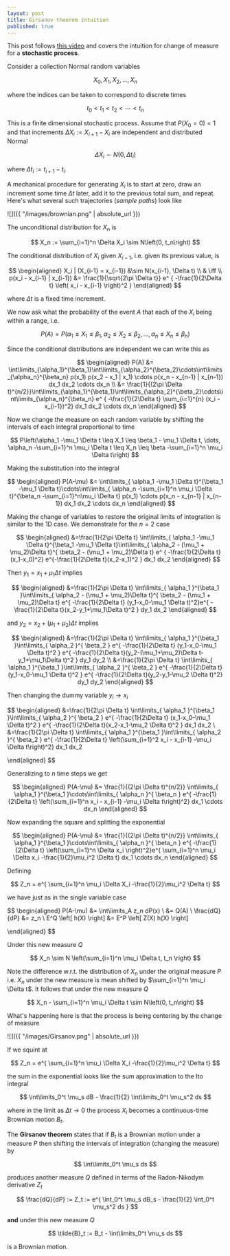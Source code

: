```yaml
---
layout: post
title: Girsanov theorem intuition
published: true
---
```


This post follows [this video](https://www.youtube.com/watch?v=vKjbau2Hlrs) and covers the intuition for change of measure for a **stochastic process**.

Consider a collection Normal random variables 

$$
	X_0, X_1, X_2, \dots, X_n
$$

where the indices can be taken to correspond to discrete times

$$
	t_0 < t_1 < t_2 < \cdots < t_n
$$

This is a finite dimensional stochastic process.
Assume that $P(X_0 = 0) = 1$ and that increments $\Delta X_i := X_{i+1} - X_i$ are independent and distributed Normal

$$
	\Delta X_i \sim N(0, \Delta t_i)
$$

where $\Delta t_i := t_{i+1} - t_i$.

A mechanical procedure for generating $X_i$ is to start at zero, draw an increment some time $\Delta t$ later, add it to the previous total sum, and repeat.
Here's what several such trajectories (*sample paths*) look like

![]({{ "/images/brownian.png" | absolute_url }})

The unconditional distribution for $X_n$ is

$$
	X_n := \sum_{i=1}^n \Delta X_i \sim N\left(0, t_n\right)
$$

The conditional distribution of $X_i$ given $X_{i-1}$, i.e. given its previous value, is

$$
\begin{aligned}
	X_i | (X_{i-1} = x_{i-1}) &\sim N(x_{i-1}, \Delta t) \\
	& \iff \\
	p(x_i - x_{i-1} | x_{i-1}) &= \frac{1}{\sqrt{2\pi \Delta t}} e^ { -\frac{1}{2\Delta t} \left( x_i - x_{i-1} \right)^2 }
\end{aligned}
$$

where $\Delta t$ is a fixed time increment.

We now ask what the probability of the event $A$ that each of the $X_i$ being within a range, i.e. 

$$
	P(A) = P\left( \alpha_1 \leq X_1 \leq \beta_1, \alpha_2 \leq X_2 \leq \beta_2,\dots,\alpha_n \leq X_n \leq \beta_n \right)
$$

Since the conditional distributions are independent we can write this as 

$$
\begin{aligned}
	P(A) &= \int\limits_{\alpha_1}^{\beta_1}\int\limits_{\alpha_2}^{\beta_2}\cdots\int\limits_{\alpha_n}^{\beta_n} p(x_1) p(x_2 - x_1 | x_1) \cdots p(x_n - x_{n-1} | x_{n-1}) dx_1 dx_2 \cdots dx_n \\
	&= \frac{1}{(2\pi \Delta t)^{n/2}}\int\limits_{\alpha_1}^{\beta_1}\int\limits_{\alpha_2}^{\beta_2}\cdots\int\limits_{\alpha_n}^{\beta_n} e^ { -\frac{1}{2\Delta t} \sum_{i=1}^{n} (x_i - x_{i-1})^2} dx_1 dx_2 \cdots dx_n
\end{aligned}
$$

Now we change the measure on each random variable by shifting the intervals of each integral proportional to time

$$
	P\left(\alpha_1 -\mu_1 \Delta t \leq X_1 \leq \beta_1 - \mu_1 \Delta t, \dots, \alpha_n -\sum_{i=1}^n \mu_i \Delta t \leq X_n \leq \beta -\sum_{i=1}^n \mu_i \Delta t\right)
$$

Making the substitution into the integral

$$
\begin{aligned}
	P(A-\mu) &= \int\limits_{ \alpha_1 -\mu_1 \Delta t}^{\beta_1 -\mu_1 \Delta t}\cdots\int\limits_{ \alpha_n -\sum_{i=1}^n \mu_i \Delta t}^{\beta_n -\sum_{i=1}^n\mu_i \Delta t} p(x_1)  \cdots p(x_n - x_{n-1} | x_{n-1}) dx_1 dx_2 \cdots dx_n 
\end{aligned}
$$

Making the change of variables to restore the original limits of integration is similar to the 1D case. 
We demonstrate for the $n=2$ case

$$
\begin{aligned}
&=\frac{1}{2\pi \Delta t} \int\limits_{ \alpha_1 -\mu_1 \Delta t}^{\beta_1 -\mu_1 \Delta t}\int\limits_{ \alpha_2 - (\mu_1 + \mu_2)\Delta t}^{ \beta_2 - (\mu_1 + \mu_2)\Delta t} e^ { -\frac{1}{2\Delta t} (x_1-x_0)^2} e^{-\frac{1}{2\Delta t}(x_2-x_1)^2 } dx_1 dx_2 
\end{aligned}
$$

Then $y_1 = x_1 + \mu_1 \Delta t$ implies

$$
\begin{aligned}
&=\frac{1}{2\pi \Delta t} \int\limits_{ \alpha_1 }^{\beta_1 }\int\limits_{ \alpha_2 - (\mu_1 + \mu_2)\Delta t}^{ \beta_2 - (\mu_1 + \mu_2)\Delta t} e^{ -\frac{1}{2\Delta t} (y_1-x_0-\mu_1 \Delta t)^2}e^{ -\frac{1}{2\Delta t}(x_2-y_1+\mu_1\Delta t)^2 } dy_1 dx_2 
\end{aligned}
$$

and $y_2 = x_2 + (\mu_1 + \mu_2) \Delta t$ implies

$$
\begin{aligned}
&=\frac{1}{2\pi \Delta t} \int\limits_{ \alpha_1 }^{\beta_1 }\int\limits_{ \alpha_2 }^{ \beta_2 } e^{ -\frac{1}{2\Delta t} (y_1-x_0-\mu_1 \Delta t)^2 } e^{ -\frac{1}{2\Delta t}(y_2-(\mu_1+\mu_2)\Delta t-y_1+\mu_1\Delta t)^2 } dy_1 dy_2 \\
&=\frac{1}{2\pi \Delta t} \int\limits_{ \alpha_1 }^{\beta_1 }\int\limits_{ \alpha_2 }^{ \beta_2 } e^{ -\frac{1}{2\Delta t} (y_1-x_0-\mu_1 \Delta t)^2 } e^{ -\frac{1}{2\Delta t}(y_2-y_1-\mu_2 \Delta t)^2} dy_1 dy_2 
\end{aligned}
$$

Then changing the dummy variable $y_i \rightarrow x_i$

$$
\begin{aligned}
&=\frac{1}{2\pi \Delta t} \int\limits_{ \alpha_1 }^{\beta_1 }\int\limits_{ \alpha_2 }^{ \beta_2 } e^{ -\frac{1}{2\Delta t} (x_1-x_0-\mu_1 \Delta t)^2 } e^{ -\frac{1}{2\Delta t}(x_2-x_1-\mu_2 \Delta t)^2 } dx_1 dx_2  \\
&=\frac{1}{2\pi \Delta t} \int\limits_{ \alpha_1 }^{\beta_1 }\int\limits_{ \alpha_2 }^{ \beta_2 } e^{ -\frac{1}{2\Delta t} \left(\sum_{i=1}^2 x_i - x_{i-1} -\mu_i \Delta t\right)^2} dx_1 dx_2

\end{aligned}
$$

Generalizing to $n$ time steps we get 

$$
\begin{aligned}
P(A-\mu) &= \frac{1}{(2\pi \Delta t)^{n/2}} \int\limits_{ \alpha_1 }^{\beta_1 }\cdots\int\limits_{ \alpha_n }^{ \beta_n } e^{ -\frac{1}{2\Delta t} \left(\sum_{i=1}^n x_i - x_{i-1} -\mu_i \Delta t\right)^2} dx_1 \cdots dx_n
\end{aligned}
$$

Now expanding the square and splitting the exponential

$$
\begin{aligned}
P(A-\mu) &= \frac{1}{(2\pi \Delta t)^{n/2}} \int\limits_{ \alpha_1 }^{\beta_1 }\cdots\int\limits_{ \alpha_n }^{ \beta_n } e^{ -\frac{1}{2\Delta t} \left(\sum_{i=1}^n \Delta x_i \right)^2}e^{  \sum_{i=1}^n \mu_i \Delta x_i -\frac{1}{2}\mu_i^2 \Delta t} dx_1 \cdots dx_n
\end{aligned}
$$

Defining

$$
	Z_n =  e^{  \sum_{i=1}^n \mu_i \Delta X_i -\frac{1}{2}\mu_i^2 \Delta t}
$$

we have just as in the single variable case

$$
\begin{aligned}
	P(A-\mu) &= \int\limits_A z_n dP(x) \\
	&= Q(A) \\ 
	\frac{dQ}{dP} &= z_n \\
	E^Q \left[ h(X) \right] &= E^P \left[ Z(X) h(X) \right]
	
\end{aligned}
$$

Under this new measure $Q$

$$
	X_n \sim N \left(\sum_{i=1}^n \mu_i \Delta t, t_n \right)
$$

Note the difference w.r.t. the distribution of $X_n$ under the original measure $P$
i.e. $X_n$ under the new measure is mean shifted by $\sum_{i=1}^n \mu_i \Delta t$. 
It follows that under the new measure $Q$

$$
	X_n - \sum_{i=1}^n \mu_i \Delta t \sim N\left(0, t_n\right)
$$

What's happening here is that the process is being centering by the change of measure

![]({{ "/images/Girsanov.png" | absolute_url }})

If we squint at 

$$
	Z_n =  e^{  \sum_{i=1}^n \mu_i \Delta X_i -\frac{1}{2}\mu_i^2 \Delta t}
$$

the sum in the exponential looks like the sum approximation to the Ito integral

$$
	\int\limits_0^t \mu_s dB - \frac{1}{2} \int\limits_0^t \mu_s^2 ds
$$

where in the limit as $\Delta t \rightarrow 0$ the process $X_i$ becomes a continuous-time Brownian motion $B_t$.

The **Girsanov theorem** states that if $B_t$ is a Brownian motion under a measure $P$ then shifting the intervals of integration (changing the measure) by 

$$
	\int\limits_0^t \mu_s ds
$$

produces another measure $Q$ defined in terms of the Radon-Nikodym derivative $Z_t$

$$
	\frac{dQ}{dP} := Z_t := e^{ \int_0^t \mu_s dB_s - \frac{1}{2} \int_0^t \mu_s^2 ds }
$$

**and** under this new measure $Q$

$$
	\tilde{B}_t := B_t - \int\limits_0^t \mu_s ds 
$$

is a Brownian motion.

